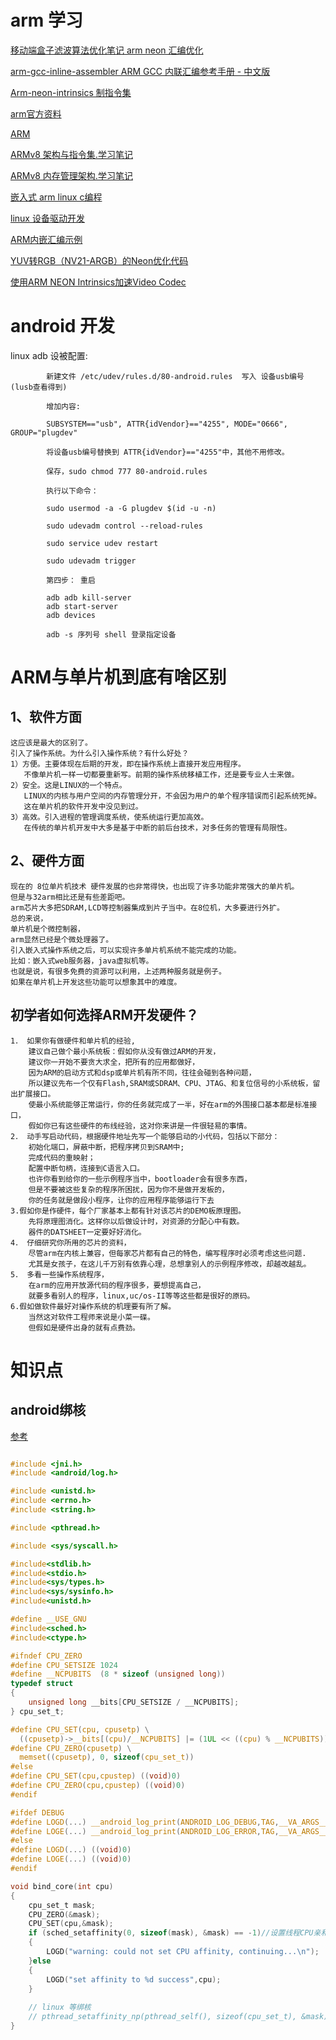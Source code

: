 # arm 学习
[移动端盒子滤波算法优化笔记 arm neon 汇编优化](https://github.com/Ewenwan/ArmNeonOptimization)

[arm-gcc-inline-assembler  ARM GCC 内联汇编参考手册 - 中文版](https://github.com/tidyjiang8/arm-gcc-inline-assembler)

[Arm-neon-intrinsics 制指令集](https://github.com/Ewenwan/Arm-neon-intrinsics)

[arm官方资料](http://infocenter.arm.com/help/index.jsp?topic=/com.arm.doc.subset.swdev.rvds/index.html)

[ARM](https://www.cnblogs.com/lvdongjie/category/975651.html)

[ARMv8 架构与指令集.学习笔记](https://www.cnblogs.com/lvdongjie/p/6644821.html)

[ARMv8 内存管理架构.学习笔记](https://www.cnblogs.com/lvdongjie/p/6644848.html)

[嵌入式 arm linux c编程](https://github.com/PacktPublishing/Mastering-Embedded-Linux-Programming-Second-Edition)

[linux 设备驱动开发](https://github.com/PacktPublishing/Linux-Device-Drivers-Development)

[ARM内嵌汇编示例](https://wenku.baidu.com/view/72c12e4133687e21af45a990.html)

[YUV转RGB（NV21-ARGB）的Neon优化代码](https://blog.csdn.net/jxt1234and2010/article/details/46620001)

[使用ARM NEON Intrinsics加速Video Codec](https://www.jianshu.com/p/70601b36540f)

# android 开发


linux adb 设被配置:

            新建文件 /etc/udev/rules.d/80-android.rules  写入 设备usb编号(lusb查看得到)

            增加内容:

            SUBSYSTEM=="usb", ATTR{idVendor}=="4255", MODE="0666", GROUP="plugdev"

            将设备usb编号替换到 ATTR{idVendor}=="4255"中，其他不用修改。

            保存，sudo chmod 777 80-android.rules

            执行以下命令：

            sudo usermod -a -G plugdev $(id -u -n)

            sudo udevadm control --reload-rules

            sudo service udev restart

            sudo udevadm trigger

            第四步： 重启

            adb adb kill-server
            adb start-server 
            adb devices
            
            adb -s 序列号 shell 登录指定设备
             



# ARM与单片机到底有啥区别

## 1、软件方面
    这应该是最大的区别了。
    引入了操作系统。为什么引入操作系统？有什么好处？
    1）方便。主要体现在后期的开发，即在操作系统上直接开发应用程序。
       不像单片机一样一切都要重新写。前期的操作系统移植工作，还是要专业人士来做。
    2）安全。这是LINUX的一个特点。
       LINUX的内核与用户空间的内存管理分开，不会因为用户的单个程序错误而引起系统死掉。
       这在单片机的软件开发中没见到过。
    3）高效。引入进程的管理调度系统，使系统运行更加高效。
       在传统的单片机开发中大多是基于中断的前后台技术，对多任务的管理有局限性。
       
## 2、硬件方面
    现在的 8位单片机技术 硬件发展的也非常得快，也出现了许多功能非常强大的单片机。
    但是与32arm相比还是有些差距吧。
    arm芯片大多把SDRAM,LCD等控制器集成到片子当中。在8位机，大多要进行外扩。
    总的来说，
    单片机是个微控制器，
    arm显然已经是个微处理器了。
    引入嵌入式操作系统之后，可以实现许多单片机系统不能完成的功能。
    比如：嵌入式web服务器，java虚拟机等。
    也就是说，有很多免费的资源可以利用，上述两种服务就是例子。
    如果在单片机上开发这些功能可以想象其中的难度。

## 初学者如何选择ARM开发硬件？
    1． 如果你有做硬件和单片机的经验,
        建议自己做个最小系统板：假如你从没有做过ARM的开发，
        建议你一开始不要贪大求全，把所有的应用都做好，
        因为ARM的启动方式和dsp或单片机有所不同，往往会碰到各种问题，
        所以建议先布一个仅有Flash,SRAM或SDRAM、CPU、JTAG、和复位信号的小系统板，留出扩展接口。
        使最小系统能够正常运行，你的任务就完成了一半，好在arm的外围接口基本都是标准接口，
        假如你已有这些硬件的布线经验，这对你来讲是一件很轻易的事情。
    2． 动手写启动代码，根据硬件地址先写一个能够启动的小代码，包括以下部分：
        初始化端口，屏蔽中断，把程序拷贝到SRAM中;
        完成代码的重映射；
        配置中断句柄，连接到C语言入口。
        也许你看到给你的一些示例程序当中，bootloader会有很多东西，
        但是不要被这些复杂的程序所困扰，因为你不是做开发板的，
        你的任务就是做段小程序，让你的应用程序能够运行下去
    3.假如你是作硬件，每个厂家基本上都有针对该芯片的DEMO板原理图。
        先将原理图消化。这样你以后做设计时，对资源的分配心中有数。
        器件的DATSHEET一定要好好消化。
    4． 仔细研究你所用的芯片的资料，
        尽管arm在内核上兼容，但每家芯片都有自己的特色，编写程序时必须考虑这些问题.
        尤其是女孩子，在这儿千万别有依靠心理，总想拿别人的示例程序修改，却越改越乱。
    5． 多看一些操作系统程序，
        在arm的应用开放源代码的程序很多，要想提高自己，
        就要多看别人的程序，linux,uc/os-II等等这些都是很好的原码。
    6.假如做软件最好对操作系统的机理要有所了解。
        当然这对软件工程师来说是小菜一碟。
        但假如是硬件出身的就有点费劲。
        
# 知识点

## android绑核
[参考](https://blog.csdn.net/h176nhx7/article/details/86520060)
```c

#include <jni.h>
#include <android/log.h>

#include <unistd.h>
#include <errno.h>
#include <string.h>

#include <pthread.h>

#include <sys/syscall.h>

#include<stdlib.h>
#include<stdio.h>
#include<sys/types.h>
#include<sys/sysinfo.h>
#include<unistd.h>

#define __USE_GNU
#include<sched.h>
#include<ctype.h>

#ifndef CPU_ZERO
#define CPU_SETSIZE 1024
#define __NCPUBITS  (8 * sizeof (unsigned long))
typedef struct
{
    unsigned long __bits[CPU_SETSIZE / __NCPUBITS];
} cpu_set_t;

#define CPU_SET(cpu, cpusetp) \
  ((cpusetp)->__bits[(cpu)/__NCPUBITS] |= (1UL << ((cpu) % __NCPUBITS)))
#define CPU_ZERO(cpusetp) \
  memset((cpusetp), 0, sizeof(cpu_set_t))
#else
#define CPU_SET(cpu,cpustep) ((void)0)
#define CPU_ZERO(cpu,cpustep) ((void)0)
#endif

#ifdef DEBUG
#define LOGD(...) __android_log_print(ANDROID_LOG_DEBUG,TAG,__VA_ARGS__)
#define LOGE(...) __android_log_print(ANDROID_LOG_ERROR,TAG,__VA_ARGS__)
#else
#define LOGD(...) ((void)0)
#define LOGE(...) ((void)0)
#endif

void bind_core(int cpu)
{
    cpu_set_t mask;
    CPU_ZERO(&mask);
    CPU_SET(cpu,&mask);
    if (sched_setaffinity(0, sizeof(mask), &mask) == -1)//设置线程CPU亲和力
    {
        LOGD("warning: could not set CPU affinity, continuing...\n");
    }else
    {
        LOGD("set affinity to %d success",cpu);
    }
    
    // linux 等绑核
    // pthread_setaffinity_np(pthread_self(), sizeof(cpu_set_t), &mask);
}



```
